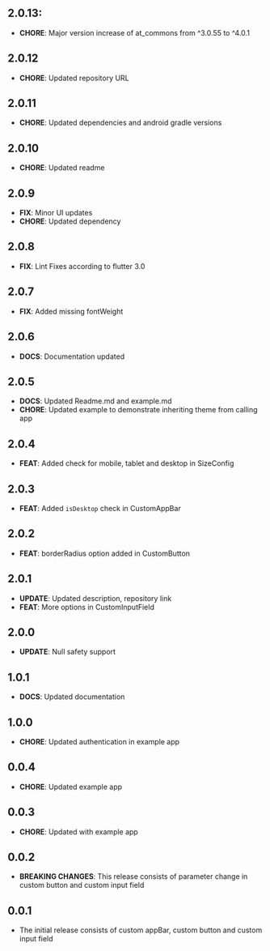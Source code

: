 ## 2.0.13:
- **CHORE**: Major version increase of at_commons from ^3.0.55 to ^4.0.1

## 2.0.12
- **CHORE**: Updated repository URL

## 2.0.11
- **CHORE**: Updated dependencies and android gradle versions

## 2.0.10
- **CHORE**: Updated readme

## 2.0.9
- **FIX**: Minor UI updates
- **CHORE**: Updated dependency

## 2.0.8
- **FIX**: Lint Fixes according to flutter 3.0

## 2.0.7
- **FIX**: Added missing fontWeight

## 2.0.6
- **DOCS**: Documentation updated

## 2.0.5
- **DOCS**: Updated Readme.md and example.md
- **CHORE**: Updated example to demonstrate inheriting theme from calling app

## 2.0.4
- **FEAT**: Added check for mobile, tablet and desktop in SizeConfig
 
## 2.0.3
- **FEAT**: Added `isDesktop` check in CustomAppBar

## 2.0.2
- **FEAT**: borderRadius option added in CustomButton

## 2.0.1
- **UPDATE**: Updated description, repository link
- **FEAT**: More options in CustomInputField

## 2.0.0
- **UPDATE**: Null safety support

## 1.0.1
- **DOCS**: Updated documentation

## 1.0.0
- **CHORE**: Updated authentication in example app

## 0.0.4
- **CHORE**: Updated example app

## 0.0.3
- **CHORE**: Updated with example app

## 0.0.2
- **BREAKING CHANGES**: This release consists of parameter change in custom button and custom input field

## 0.0.1
- The initial release consists of custom appBar, custom button and custom input field

